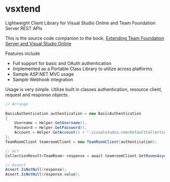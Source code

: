 vsxtend
=======

Lightweight Client Library for Visual Studio Online and Team Foundation Server REST APIs

This is the source code companion to the book, [Extending Team Foundation Server and Visual Studio Online](https://leanpub.com/tfsapibook)

Features include

- Full support for basic and OAuth authentication
- Implemented as a Portable Class Library to utilize across platforms
- Sample ASP.NET MVC usage
- Sample Webhook integration

Usage is very simple.  Utilize built in classes authentication, resource client, request and response objects.
```C#
// Arrange
        
BasicAuthentication authentication = new BasicAuthentication 
{ 
    Username = Helper.GetUsername(), 
    Password = Helper.GetPassword(), 
    Account = Helper.GetAccount() + ".visualstudio.com/DefaultCollection" 
};
TeamRoomClient teamroomClient = new TeamRoomClient(authentication);

// Act
CollectionResult<TeamRoom> response = await teamroomClient.GetRoomsAsync();

// Assert
Assert.IsNotNull(response);
Assert.IsNotNull(response.value);

```